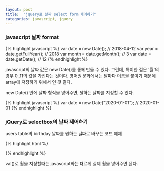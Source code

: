 ```yaml
---
layout: post
title:  "jquery로 날짜 select form 제어하기"
categories: javascript, jquery
---
```


### javascript 날짜 format

{% highlight javascript %}
var date = new Date();			// 2018-04-12
var year = date.getFullYear();  // 2018
var month = date.getMonth();    // 3
var date = date.getDate();      // 12
{% endhighlight %}

javascript의 날짜 값은 new Date()를 통해 만들 수 있다.
그런데, 특이한 점은 '월'의 경우 0..11의 값을 가진다는 것이다.
영어권 문화에서는 달마다 이름을 붙이기 때문에 array에 저장하기 위해서 인 것 같다.
<br>

new Date() 안에 날짜 형식을 넣어주면, 원하는 날짜를 지정할 수 있다.

{% highlight javascript %}
var date = new Date("2020-01-01");
// 2020-01-01
{% endhighlight %}

### jQuery로 selectbox의 날짜 제어하기

users table의 birthday 날짜를 원하는 날짜로 바꾸는 코드 예제

{% highlight html %}
<script>
    // 2016-09-03
    $("#user_birthday_1i").val("2016");
    $("#user_birthday_2i").val("9");
    $("#user_birthday_3i").val("3");
</script>
{% endhighlight %}

val()로 월을 지정할때는 javascript와는 다르게 실제 월을 넣어주면 된다.